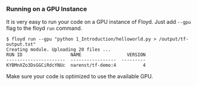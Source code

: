 ### Running on a GPU Instance

It is very easy to run your code on a GPU instance of Floyd. Just add `--gpu` flag 
to the floyd `run` command.

    $ floyd run --gpu "python 1_Introduction/helloworld.py > /output/tf-output.txt"
    Creating module. Uploading 20 files ...
    RUN ID                  NAME                 VERSION
    ----------------------  -----------------  ---------
    KYBMnXZo3DsGGCiRdcYNUc  narenst/tf-demo:4          4

Make sure your code is optimized to use the available GPU.
